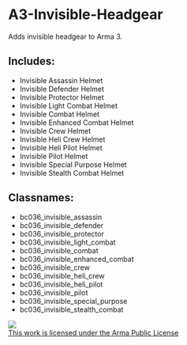 # A3-Invisible-Headgear
Adds invisible headgear to Arma 3.

## Includes:
- Invisible Assassin Helmet
- Invisible Defender Helmet
- Invisible Protector Helmet
- Invisible Light Combat Helmet
- Invisible Combat Helmet
- Invisible Enhanced Combat Helmet
- Invisible Crew Helmet
- Invisible Heli Crew Helmet
- Invisible Heli Pilot Helmet
- Invisible Pilot Helmet
- Invisible Special Purpose Helmet
- Invisible Stealth Combat Helmet

## Classnames:
- bc036_invisible_assassin
- bc036_invisible_defender
- bc036_invisible_protector
- bc036_invisible_light_combat
- bc036_invisible_combat
- bc036_invisible_enhanced_combat
- bc036_invisible_crew
- bc036_invisible_heli_crew
- bc036_invisible_heli_pilot
- bc036_invisible_pilot
- bc036_invisible_special_purpose
- bc036_invisible_stealth_combat

<a rel="license" href="https://www.bohemia.net/community/licenses/arma-public-license" target="_blank" ><img src="https://data.bistudio.com/images/license/APL.png"><br>This work is licensed under the Arma Public License</a>
